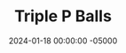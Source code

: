 ---
layout: post
title:  "Triple P Balls"
date:   2024-01-18 00:00:00 -05000
categories: 
- Recipes
- Meme Recipes
permalink: /recipes/triple-p
image: /assets/Food/Meme/3P/3p.jpg
ing: 3p-ing
facts: 3p-facts
Prep: 5
Rest: 
Cook: 
Source1: 
Source2: 
tags: 
- peanut
- peanut butter
- pb2
- peanut flour
- chopped nuts
- nut flour
- chopped peanuts
- no bake
- gluten free
- PPP
- 3
Description: Leave your peanut allergies at the door, because they're not allowed here. I was bored, and wanted to see if I could create something with only peanuts and peanut-like ingredients. Bonus points if you also have peanut oil on hand I guess then. These can serve as little fat and protein balls for a snack, or crumbled into yogurt.
Instructions: 
- Combine peanut butter and pb2 together in a medium bowl. Using a chopper, chop your nuts, and fold into the dough<br><br>

- Roll the dough into balls, and store in the fridge
---